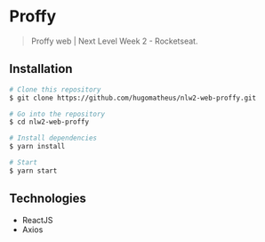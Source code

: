 # Proffy
> Proffy web | Next Level Week 2 - Rocketseat.


## Installation

```bash
# Clone this repository
$ git clone https://github.com/hugomatheus/nlw2-web-proffy.git

# Go into the repository
$ cd nlw2-web-proffy

# Install dependencies
$ yarn install

# Start
$ yarn start
```

## Technologies

* ReactJS
* Axios

